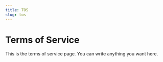 ```yaml
---
title: TOS
slug: tos
---
```

# Terms of Service

This is the terms of service page. You can write anything you want here. 